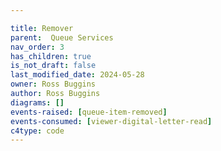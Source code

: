 ```yaml
---

title: Remover
parent:  Queue Services
nav_order: 3
has_children: true
is_not_draft: false
last_modified_date: 2024-05-28
owner: Ross Buggins
author: Ross Buggins
diagrams: []
events-raised: [queue-item-removed]
events-consumed: [viewer-digital-letter-read]
c4type: code
---
```

